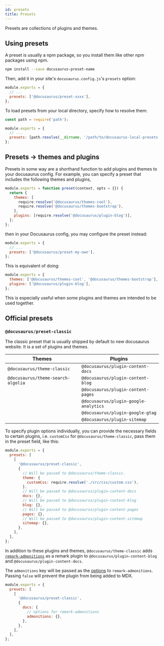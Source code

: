 ```yaml
---
id: presets
title: Presets
---
```


Presets are collections of plugins and themes.

## Using presets

A preset is usually a npm package, so you install them like other npm packages using npm.

```bash npm2yarn
npm install --save docusaurus-preset-name
```

Then, add it in your site's `docusaurus.config.js`'s `presets` option:

```jsx {3} title="docusaurus.config.js"
module.exports = {
  // ...
  presets: ['@docusaurus/preset-xxxx'],
};
```

To load presets from your local directory, specify how to resolve them:

```jsx {5} title="docusaurus.config.js"
const path = require('path');

module.exports = {
  // ...
  presets: [path.resolve(__dirname, '/path/to/docusaurus-local-presets')],
};
```

## Presets -> themes and plugins

Presets in some way are a shorthand function to add plugins and themes to your docusaurus config. For example, you can specify a preset that includes the following themes and plugins,

```js
module.exports = function preset(context, opts = {}) {
  return {
    themes: [
      require.resolve('@docusaurus/themes-cool'),
      require.resolve('@docusaurus/themes-bootstrap'),
    ],
    plugins: [require.resolve('@docusaurus/plugin-blog')],
  };
};
```

then in your Docusaurus config, you may configure the preset instead:

```jsx {3} title="docusaurus.config.js"
module.exports = {
  // ...
  presets: ['@docusaurus/preset-my-own'],
};
```

This is equivalent of doing:

```jsx title="docusaurus.config.js"
module.exports = {
  themes: ['@docusaurus/themes-cool', '@docusaurus/themes-bootstrap'],
  plugins: ['@docusaurus/plugin-blog'],
};
```

This is especially useful when some plugins and themes are intended to be used together.

## Official presets

### `@docusaurus/preset-classic`

The classic preset that is usually shipped by default to new docusaurus website. It is a set of plugins and themes.

| Themes                             | Plugins                               |
| ---------------------------------- | ------------------------------------- |
| `@docusaurus/theme-classic`        | `@docusaurus/plugin-content-docs`     |
| `@docusaurus/theme-search-algolia` | `@docusaurus/plugin-content-blog`     |
|                                    | `@docusaurus/plugin-content-pages`    |
|                                    | `@docusaurus/plugin-google-analytics` |
|                                    | `@docusaurus/plugin-google-gtag`      |
|                                    | `@docusaurus/plugin-sitemap`          |

To specify plugin options individually, you can provide the necessary fields to certain plugins, i.e. `customCss` for `@docusaurus/theme-classic`, pass them in the preset field, like this:

```js title="docusaurus.config.js"
module.exports = {
  presets: [
    [
      '@docusaurus/preset-classic',
      {
        // Will be passed to @docusaurus/theme-classic.
        theme: {
          customCss: require.resolve('./src/css/custom.css'),
        },
        // Will be passed to @docusaurus/plugin-content-docs
        docs: {},
        // Will be passed to @docusaurus/plugin-content-blog
        blog: {},
        // Will be passed to @docusaurus/plugin-content-pages
        pages: {},
        // Will be passed to @docusaurus/plugin-content-sitemap
        sitemap: {},
      },
    ],
  ],
};
```

In addition to these plugins and themes, `@docusaurus/theme-classic` adds [`remark-admonitions`](https://github.com/elviswolcott/remark-admonitions) as a remark plugin to `@docusaurus/plugin-content-blog` and `@docusaurus/plugin-content-docs`.

The `admonitions` key will be passed as the [options](https://github.com/elviswolcott/remark-admonitions#options) to `remark-admonitions`. Passing `false` will prevent the plugin from being added to MDX.

```js title="docusaurus.config.js"
module.exports = {
  presets: [
    [
      '@docusaurus/preset-classic',
      {
        docs: {
          // options for remark-admonitions
          admonitions: {},
        },
      },
    ],
  ],
};
```

<!--

Advanced guide on using and configuring presets

References
---
- [classic themes](/packages/docusaurus-preset-classic/src/index.js)
- [babel docs on presets](https://babeljs.io/docs/en/presets)

-->
